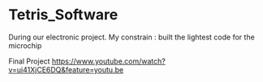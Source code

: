 # Tetris_Software
During our electronic project. My constrain : built the lightest code for the microchip

Final Project 
https://www.youtube.com/watch?v=ui41XjCE6DQ&feature=youtu.be
